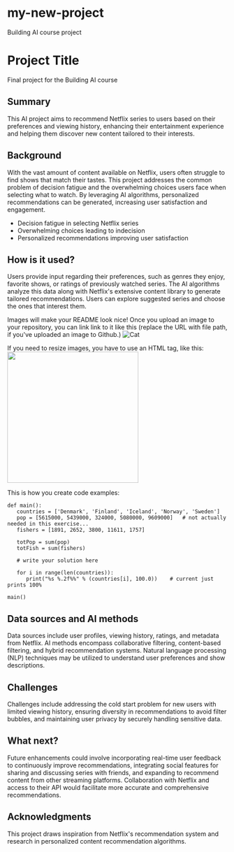 # my-new-project
Building AI course project
<!-- This is the markdown template for the final project of the Building AI course, 
created by Reaktor Innovations and University of Helsinki. 
Copy the template, paste it to your GitHub README and edit! -->

# Project Title

Final project for the Building AI course

## Summary

This AI project aims to recommend Netflix series to users based on their preferences and viewing history, enhancing their entertainment experience and helping them discover new content tailored to their interests.


## Background

With the vast amount of content available on Netflix, users often struggle to find shows that match their tastes. This project addresses the common problem of decision fatigue and the overwhelming choices users face when selecting what to watch. By leveraging AI algorithms, personalized recommendations can be generated, increasing user satisfaction and engagement.

- Decision fatigue in selecting Netflix series
- Overwhelming choices leading to indecision
- Personalized recommendations improving user satisfaction

## How is it used?

Users provide input regarding their preferences, such as genres they enjoy, favorite shows, or ratings of previously watched series. The AI algorithms analyze this data along with Netflix's extensive content library to generate tailored recommendations. Users can explore suggested series and choose the ones that interest them.

Images will make your README look nice!
Once you upload an image to your repository, you can link link to it like this (replace the URL with file path, if you've uploaded an image to Github.)
![Cat](https://upload.wikimedia.org/wikipedia/commons/5/5e/Sleeping_cat_on_her_back.jpg)

If you need to resize images, you have to use an HTML tag, like this:
<img src="https://upload.wikimedia.org/wikipedia/commons/5/5e/Sleeping_cat_on_her_back.jpg" width="300">

This is how you create code examples:
```
def main():
   countries = ['Denmark', 'Finland', 'Iceland', 'Norway', 'Sweden']
   pop = [5615000, 5439000, 324000, 5080000, 9609000]   # not actually needed in this exercise...
   fishers = [1891, 2652, 3800, 11611, 1757]

   totPop = sum(pop)
   totFish = sum(fishers)

   # write your solution here

   for i in range(len(countries)):
      print("%s %.2f%%" % (countries[i], 100.0))    # current just prints 100%

main()
```


## Data sources and AI methods
Data sources include user profiles, viewing history, ratings, and metadata from Netflix. AI methods encompass collaborative filtering, content-based filtering, and hybrid recommendation systems. Natural language processing (NLP) techniques may be utilized to understand user preferences and show descriptions.
## Challenges

Challenges include addressing the cold start problem for new users with limited viewing history, ensuring diversity in recommendations to avoid filter bubbles, and maintaining user privacy by securely handling sensitive data.

## What next?

Future enhancements could involve incorporating real-time user feedback to continuously improve recommendations, integrating social features for sharing and discussing series with friends, and expanding to recommend content from other streaming platforms. Collaboration with Netflix and access to their API would facilitate more accurate and comprehensive recommendations. 


## Acknowledgments

This project draws inspiration from Netflix's recommendation system and research in personalized content recommendation algorithms.
